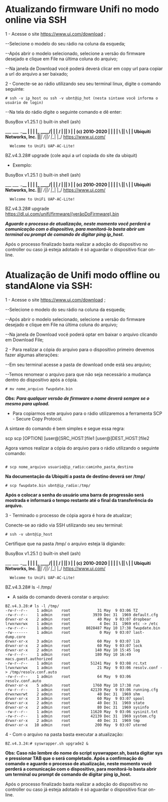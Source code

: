 # Atualizando firmware Unifi no modo online via SSH

1 - Acesse o site https://www.ui.com/download ;

--Selecione o modelo do seu rádio na coluna da esqueda;

--Após abrir o modelo selecionado, selecione a versão do firmware desejado e clique em File na última coluna do arquivo;

--Na janela de Download você poderá deverá clicar em copy url para copiar a url do arquivo a ser baixado;

2 - Conecte-se ao rádio utilizando seu seu terminal linux, digite o comando seguinte:

```shell
# ssh -v ip_host ou ssh -v ubnt@ip_hot (nesta sintaxe você informa o usuário de login)
```

--Na tela do rádio digite o seguinte comando e dê enter:

BusyBox v1.25.1 () built-in shell (ash)


  ___ ___      .__________.__
 |   |   |____ |__\_  ____/__|
 |   |   /    \|  ||  __) |  |   (c) 2010-2020
 |   |  |   |  \  ||  \   |  |   Ubiquiti Networks, Inc.
 |______|___|  /__||__/   |__|
            |_/                  https://www.ui.com/

      Welcome to UniFi UAP-AC-Lite!

BZ.v4.3.28# upgrade (cole aqui a url copiada do site da ubiquit)


* Exemplo:

BusyBox v1.25.1 () built-in shell (ash)


  ___ ___      .__________.__
 |   |   |____ |__\_  ____/__|
 |   |   /    \|  ||  __) |  |   (c) 2010-2020
 |   |  |   |  \  ||  \   |  |   Ubiquiti Networks, Inc.
 |______|___|  /__||__/   |__|
            |_/                  https://www.ui.com/

      Welcome to UniFi UAP-AC-Lite!

BZ.v4.3.28# upgrade https://dl.ui.com/unifi/firmware/(verãoDoFirmware).bin


***Aguarde o processo de atualização, neste momento você perderá a comunicação com o dispositivo, para monitorá-lo basta abrir um terminal ou prompt de comando de digitar ping ip_host.***

Após o processo finalizado basta realizar a adoção do dispositivo no controller ou caso já esteja adotado é só aguardar o dispositivo ficar on-line.



# Atualização de Unifi modo offline ou standAlone via SSH:

1 - Acesse o site https://www.ui.com/download ;

--Selecione o modelo do seu rádio na coluna da esqueda;

--Após abrir o modelo selecionado, selecione a versão do firmware desejado e clique em File na última coluna do arquivo;

--Na janela de Download você poderá optar em baixar o arquivo clicando em Download File;

2 - Para realizar a cópia do arquivo para o dispositivo primeiro devemos fazer algumas alterações:

--Em seu terminal acesse a pasta de download onde está seu arquivo;

--Temos renomear o arquivo para que não seja necessário a mudança dentro do dispositivo após a cópia.

```shell
# mv nome_arquivo fwupdate.bin
```

***Obs: Para qualquer versão de firmware o nome deverá sempre se o mesmo para upload.***

* Para copiarmos este arquivo para o rádio utilizaremos a ferramenta SCP - Secure Copy Protocol.

A sintaxe do comando é bem simples e segue essa regra:

scp scp [OPTION] [user@]SRC_HOST:]file1 [user@]DEST_HOST:]file2

Agora vamos realizar a cópia do arquivo para o rádio utilizando o seguinte comando:

```shell

# scp nome_arquivo usuario@ip_radio:caminho_pasta_destino
```

**Na documentação da Ubiquiti a pasta de destino deverá ser /tmp/**

```shell
# scp fwupdate.bin ubnt@ip_radio:/tmp/
```

**Após o colocar a senha do usuário uma barra de progressão será mostrada e informará o tempo restante até o final da transferência do arquivo.**

3 - Terminado o processo de cópia agora é hora de atualizar;

Conecte-se ao rádio via SSH utilizando seu seu terminal:

```shell
# ssh -v ubnt@ip_host
```

Certifique que na pasta /tmp/ o arquivo esteja lá digiando:

BusyBox v1.25.1 () built-in shell (ash)


  ___ ___      .__________.__
 |   |   |____ |__\_  ____/__|
 |   |   /    \|  ||  __) |  |   (c) 2010-2020
 |   |  |   |  \  ||  \   |  |   Ubiquiti Networks, Inc.
 |______|___|  /__||__/   |__|
            |_/                  https://www.ui.com/

      Welcome to UniFi UAP-AC-Lite!

BZ.v4.3.28# ls -l /tmp/

* A saída do comando deverá constar o arquivo:

```shell
BZ.v4.3.28:# ls -l /tmp/
-rw-r--r--    1 admin    root            31 May  9 03:06 TZ
-rw-r--r--    1 admin    root          3939 Dec 31  1969 default.cfg
drwxr-xr-x    2 admin    root            40 May  9 03:07 dropbear
lrwxrwxrwx    1 admin    root             4 Dec 31  1969 etc -> /etc
-rw-r--r--    1 admin    root       8028487 May 10 17:38 fwupdate.bin
-rw-------    1 admin    root             0 May  9 03:07 last-dump.core
drwxr-xr-x    3 admin    root            60 May  9 03:07 lib
drwxr-xr-x    2 admin    root            60 May  9 03:07 lock
drwxr-xr-x    2 admin    root           140 May 10 15:45 log
-rw-r--r--    1 admin    root           180 May 10 16:49 macs.guest.authorized
-rw-r--r--    1 admin    root         51241 May  9 03:08 rc.txt
lrwxrwxrwx    1 admin    root            21 May  9 03:06 resolv.conf -> /tmp/resolv.conf.auto
-rw-r--r--    1 admin    root            64 May  9 03:06 resolv.conf.auto
drwxr-xr-x    5 admin    root          1760 May 10 17:38 run
-rw-r--r--    1 admin    root         42139 May  9 03:06 running.cfg
drwxrwxrwt    2 admin    root            40 Dec 31  1969 shm
drwxr-xr-x    3 admin    root            60 May  9 03:07 spool
drwxr-xr-x    2 admin    root            40 Dec 31  1969 state
drwxr-xr-x    2 admin    root            80 Dec 31  1969 sysinfo
-rw-r--r--    1 admin    root         11620 May  9 03:06 sysinit.txt
-rw-r--r--    1 admin    root         42139 Dec 31  1969 system.cfg
drwxr-xr-x    2 admin    root            40 Dec 31  1969 tmp
drwxr-xr-x   10 admin    root           200 May  9 03:07 utermd
```

4 - Com o arquivo na pasta basta executar a atualização:

```shell
BZ.v4.3.24:# syswrapper.sh upgrade2 &
```

**Obs: Caso não lembre do nome do script syswrapper.sh, basta digitar sys e pressionar TAB que o será completado. Após a confirmação do comando e aguarde o processo de atualização, neste momento você perderá a comunicação com o dispositivo, para monitorá-lo basta abrir um terminal ou prompt de comando de digitar ping ip_host.**

Após o processo finalizado basta realizar a adoção do dispositivo no controller ou caso já esteja adotado é só aguardar o dispositivo ficar on-line.